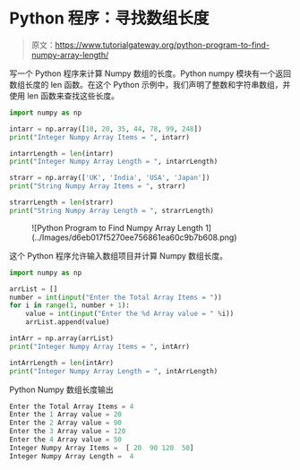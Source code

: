 # Python 程序：寻找数组长度

> 原文：<https://www.tutorialgateway.org/python-program-to-find-numpy-array-length/>

写一个 Python 程序来计算 Numpy 数组的长度。Python numpy 模块有一个返回数组长度的 len 函数。在这个 Python 示例中，我们声明了整数和字符串数组，并使用 len 函数来查找这些长度。

```py
import numpy as np

intarr = np.array([10, 20, 35, 44, 78, 99, 248])
print("Integer Numpy Array Items = ", intarr)

intarrLength = len(intarr)
print("Integer Numpy Array Length = ", intarrLength)

strarr = np.array(['UK', 'India', 'USA', 'Japan'])
print("String Numpy Array Items = ", strarr)

strarrLength = len(strarr)
print("String Numpy Array Length = ", strarrLength)
```

<figure class="wp-block-image size-large">![Python Program to Find Numpy Array Length 1](../Images/d6eb017f5270ee756861ea60c9b7b608.png)</figure>

这个 Python 程序允许输入数组项目并计算 Numpy 数组长度。

```py
import numpy as np

arrList = []
number = int(input("Enter the Total Array Items = "))
for i in range(1, number + 1):
    value = int(input("Enter the %d Array value = " %i))
    arrList.append(value)

intArr = np.array(arrList)
print("Integer Numpy Array Items = ", intArr)

intArrLength = len(intArr)
print("Integer Numpy Array Length = ", intArrLength)
```

Python Numpy 数组长度输出

```py
Enter the Total Array Items = 4
Enter the 1 Array value = 20
Enter the 2 Array value = 90
Enter the 3 Array value = 120
Enter the 4 Array value = 50
Integer Numpy Array Items =  [ 20  90 120  50]
Integer Numpy Array Length =  4
```